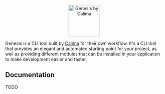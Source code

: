 <p align="center">
    <img title="Genesis by Calima" height="100" src="https://genesis.by.calimasolutions.com/assets/genesis-by-calima.png" />
</p>

Genesis is a CLI tool built by [Calima](https://calimasolutions.com) for their own workflow. It's a CLI tool that provides an elegant and automated starting point for your project, as well as providing different modules that can be installed in your application to make development easier and faster.

## Documentation

TODO
